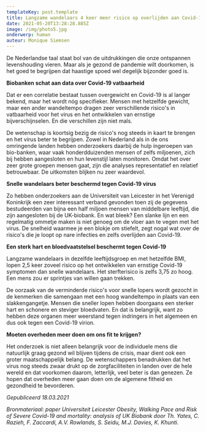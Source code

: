 ```yaml
---
templateKey: post.template
title: Langzame wandelaars 4 keer meer risico op overlijden aan Covid-19
date: 2021-05-20T13:28:28.885Z
image: /img/photo5.jpg
onderwerp: human
auteur: Monique Siemsen
---
```

De Nederlandse taal staat bol van de uitdrukkingen die onze ontspannen levenshouding vieren. Maar als je gezond de pandemie wilt doorkomen, is het goed te begrijpen dat haastige spoed wel degelijk bijzonder goed is.

**Biobanken schat aan data over Covid-19 vatbaarheid**

Dat er een correlatie bestaat tussen overgewicht en Covid-19 is al langer bekend, maar het wordt nóg specifieker. Mensen met hetzelfde gewicht, maar een ander wandeltempo dragen zeer verschillende risico&#39;s in vatbaarheid voor het virus en het ontwikkelen van ernstige bijverschijnselen. En die verschillen zijn niet mals.

De wetenschap is koortsig bezig de risico&#39;s nog steeds in kaart te brengen en het virus beter te begrijpen. Zowel in Nederland als in de ons omringende landen hebben onderzoekers daarbij de hulp ingeroepen van bio-banken, waar vaak honderdduizenden mensen of zelfs miljoenen, zich bij hebben aangesloten en hun levenstijl laten monitoren. Omdat het over zeer grote groepen mensen gaat, zijn die analyses representatief en relatief betrouwbaar. De uitkomsten blijken nu zeer waardevol.

**Snelle wandelaars beter beschermd tegen Covid-19 virus**

Zo hebben onderzoekers aan de Universiteit van Leicester in het Verenigd Koninkrijk een zeer interessant verband gevonden toen zij de gegevens bestudeerden van bijna een half miljoen mensen van middelbare leeftijd, die zijn aangesloten bij de UK-biobank. En wat bleek? Een slanke lijn en een regelmatig ommetje maken is niet genoeg om de vloer aan te vegen met het virus. De snelheid waarmee je een blokje om stiefelt, zegt nogal wat over de risico&#39;s die je loopt op nare infecties en zelfs overlijden aan Covid-19.

**Een sterk hart en bloedvaatstelsel beschermt tegen Covid-19**

Langzame wandelaars in dezelfde leeftijdsgroep en met hetzelfde BMI, lopen 2,5 keer zoveel risico op het ontwikkelen van ernstige Covid-19 symptomen dan snelle wandelaars. Het sterfterisico is zelfs 3,75 zo hoog. Een mens zou er sprintjes van willen gaan trekken.

De oorzaak van de verminderde risico&#39;s voor snelle lopers wordt gezocht in de kenmerken die samengaan met een hoog wandeltempo in plaats van een slakkengangetje. Mensen die sneller lopen hebben doorgaans een sterker hart en schonere en steviger bloedvaten. En dat is belangrijk, want zo hebben deze organen meer weerstand tegen indringers in het algemeen en dus ook tegen een Covid-19 virion.

**Moeten overheden meer doen om ons fit te krijgen?**

Het onderzoek is niet alleen belangrijk voor de individuele mens die natuurlijk graag gezond wil blijven tijdens de crisis, maar dient ook een groter maatschappelijk belang. De wetenschappers benadrukken dat het virus nog steeds zwaar drukt op de zorgfaciliteiten in landen over de hele wereld en dat voorkomen daarom, letterlijk, veel beter is dan genezen. Ze hopen dat overheden meer gaan doen om de algemene fitheid en gezondheid te bevorderen.

_Gepubliceerd 18.03.2021_

_Bronmateriaal: paper Universiteit Leicester Obesity, Walking Pace and Risk of Severe Covid-19 and mortality: analysis of UK Biobank door Th. Yates, C. Razieh, F. Zaccardi, A.V. Rowlands, S. Seidu, M.J. Davies, K. Khunti._